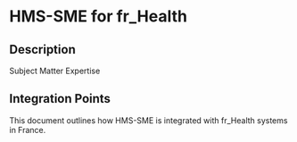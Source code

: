 # HMS-SME for fr_Health

## Description

Subject Matter Expertise

## Integration Points

This document outlines how HMS-SME is integrated with fr_Health systems in France.
